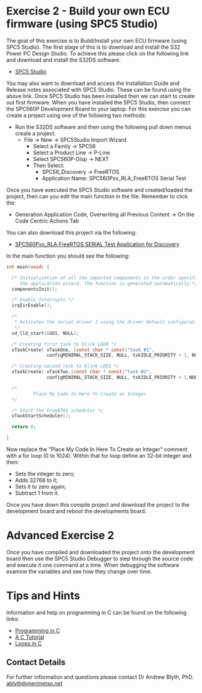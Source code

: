 # Exercise 2 - Build your own ECU firmware (using SPC5 Studio)

The goal of this exercise is to Build/Install your own ECU firmware (using SPC5 Studio). The first stage of this is to download and install the S32 Power PC Design Studio. To achieve this please click on the following link and download and install the S32DS software.

* [SPC5 Studio](https://www.st.com/content/st_com/en/products/development-tools/software-development-tools/spc5-software-development-tools/spc5-studio.html)

You may also want to download and access the Installation Guide and Release notes associated with SPC5 Studio. These can be found using the above link. Once SPC5 Studio has been installed then we can start to create out first firmware. When you have installed the SPC5 Studio, then connect the SPC560P Development Board to your laptop. For this exercise you can create a project using one of the following two methods:

* Run the S32DS software and then using the following pull down menus create a project.
  * File -> New -> SPC5Studio Import Wizard
    * Select a Family -> SPC56
    * Select a Product Line -> P-Line
    * Select SPC560P-Disp -> NEXT
    * Then Select:
      * SPC56_Discovery -> FreeRTOS
      * Application Name: SPC560Pxx_RLA_FreeRTOS Serial Test

Once you have executed the SPC5 Studio software and created/loaded the project, then can you edit the main function in the file. Remember to click the:

* Generation Application Code, Overwriting all Previous Content -> On the Code Centric Actions Tab

You can also download this project via the following:

* [SPC560Pxx_RLA FreeRTOS SERIAL Test Application for Discovery](https://github.com/Merimetso-Code/EmbeddedAutomotiveSecurity/blob/main/Exercise2.zip)

In the main function you should see the following:
```c
int main(void) {

  /* Initialization of all the imported components in the order specified in
     the application wizard. The function is generated automatically.*/
  componentsInit();

  /* Enable Interrupts */
  irqIsrEnable();

  /*
   * Activates the serial driver 1 using the driver default configuration.
   */
  sd_lld_start(&SD1, NULL);

  /* Creating first task to blink LED0 */
  xTaskCreate( vTaskOne, (const char * const)"task #1",
               configMINIMAL_STACK_SIZE, NULL, tskIDLE_PRIORITY + 1, NULL );

  /* Creating second task to blink LED1 */
  xTaskCreate( vTaskTwo,(const char * const)"task #2",
               configMINIMAL_STACK_SIZE, NULL, tskIDLE_PRIORITY + 1,NULL );

  /*
          Place My Code In Here To Create an Integer
  */

  /* Start the FreeRTOS scheduler */
  vTaskStartScheduler();

  return 0;

}
```
Now replace the "Place My Code In Here To Create an Integer" comment with a for loop (0 to 1024). Within that for loop define an 32-bit integer and then:
* Sets the integer to zero;
* Adds 32768 to it;
* Sets it to zero again;
* Subtract 1 from it.

Once you have down this compile project and download the project to the development board and reboot the developments board.

# Advanced Exercise 2

Once you have compiled and downloaded the project onto the development board then use the SPC5 Studio Debugger to step through the source code and execute it one command at a time. When debugging the software examine the variables and see how they change over time.

# Tips and Hints
Information and help on programming in C can be found on the following links:
* [Programming in C](https://beginnersbook.com/2014/01/c-program-structure/)
* [A C Tutorial](https://www.cprogramming.com/tutorial/c-tutorial.html?inl=nv)
* [Loops in C](https://www.tutorialspoint.com/cprogramming/c_loops.htm)

## Contact Details

For further information and questions please contact Dr Andrew Blyth, PhD. <ablyth@merimetso.net>
